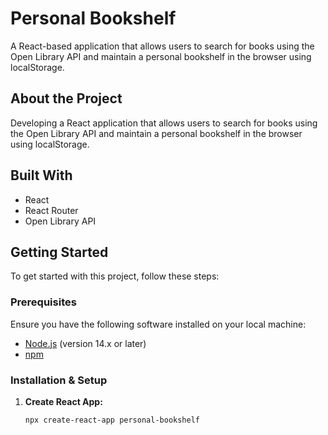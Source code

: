 # Personal Bookshelf

A React-based application that allows users to search for books using the Open Library API and maintain a personal bookshelf in the browser using localStorage.

## About the Project

Developing a React application that allows users to search for books using the Open Library API and maintain a personal bookshelf in the browser using localStorage.

## Built With

- React
- React Router
- Open Library API

## Getting Started

To get started with this project, follow these steps:

### Prerequisites

Ensure you have the following software installed on your local machine:

- [Node.js](https://nodejs.org/) (version 14.x or later)
- [npm](https://www.npmjs.com/)

### Installation & Setup

1. **Create React App:**

   ```bash
   npx create-react-app personal-bookshelf
